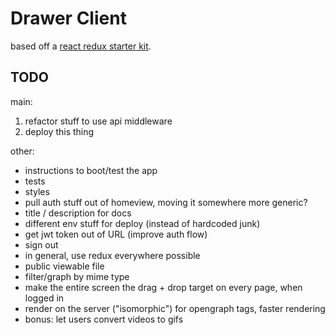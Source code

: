 # Drawer Client

based off a [react redux starter kit][kit].

[kit]: https://github.com/davezuko/react-redux-starter-kit


## TODO

main:

1. refactor stuff to use api middleware
2. deploy this thing

other:

- instructions to boot/test the app
- tests
- styles
- pull auth stuff out of homeview, moving it somewhere more
  generic?
- title / description for docs
- different env stuff for deploy (instead of hardcoded junk)
- get jwt token out of URL (improve auth flow)
- sign out
- in general, use redux everywhere possible
- public viewable file
- filter/graph by mime type
- make the entire screen the drag + drop target on every page, when logged in
- render on the server ("isomorphic") for opengraph tags, faster rendering
- bonus: let users convert videos to gifs
